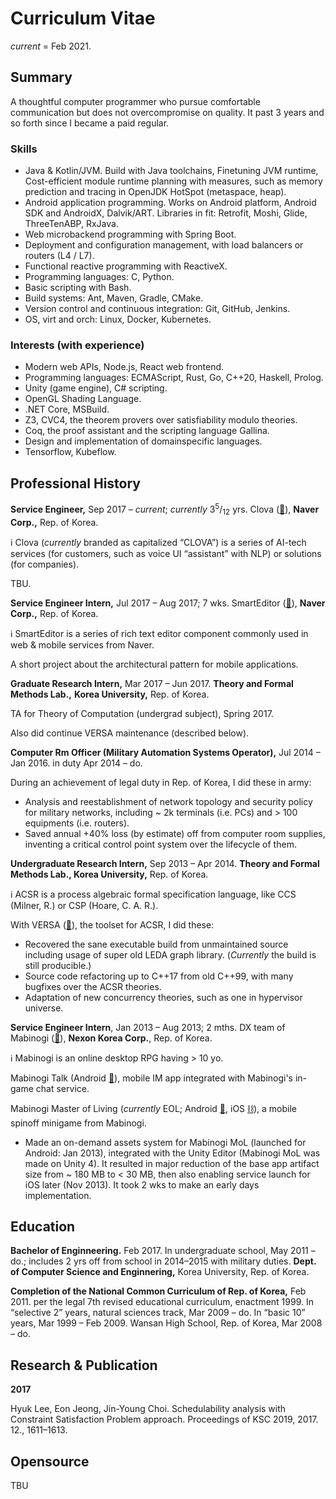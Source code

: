 # Curriculum Vitae

*current* = Feb 2021.

## Summary

A thoughtful computer programmer who pursue comfortable communication but does not overcompromise on quality. It past 3 years and so forth since I became a paid regular.

### Skills

- Java &amp; Kotlin/JVM. Build with Java toolchains, Finetuning JVM runtime, Cost-efficient module runtime planning with measures, such as memory prediction and tracing in OpenJDK HotSpot (metaspace, heap).
- Android application programming. Works on Android platform, Android SDK and AndroidX, Dalvik/ART. Libraries in fit: Retrofit, Moshi, Glide, ThreeTenABP, RxJava.
- Web microbackend programming with Spring Boot.
- Deployment and configuration management, with load balancers or routers (L4 / L7).
- Functional reactive programming with ReactiveX.
- Programming languages: C, Python.
- Basic scripting with Bash.
- Build systems: Ant, Maven, Gradle, CMake.
- Version control and continuous integration: Git, GitHub, Jenkins.
- OS, virt and orch: Linux, Docker, Kubernetes.

### Interests (with experience)

- Modern web APIs, Node.js, React web frontend.
- Programming languages: ECMAScript, Rust, Go, C++20, Haskell, Prolog.
- Unity (game engine), C# scripting.
- OpenGL Shading Language.
- .NET Core, MSBuild.
- Z3, CVC4, the theorem provers over satisfiability modulo theories.
- Coq, the proof assistant and the scripting language Gallina.
- Design and implementation of domainspecific languages.
- Tensorflow, Kubeflow.

## Professional History

**Service Engineer,** Sep 2017 – *current*; *currently* 3<sup>5</sup>/<sub>12</sub> yrs.
Clova ([🔗](<https://clova.ai/ko>)), **Naver Corp.,** Rep. of Korea.

ℹ️ Clova (*currently* branded as capitalized “CLOVA”) is a series of AI-tech services (for customers, such as voice UI “assistant” with NLP) or solutions (for companies).

TBU.

**Service Engineer Intern,** Jul 2017 – Aug 2017; 7 wks.
SmartEditor ([🔗](<https://smarteditor.naver.com/>)), **Naver Corp.,** Rep. of Korea.

ℹ️ SmartEditor is a series of rich text editor component commonly used in web &amp; mobile services from Naver.

A short project about the architectural pattern for mobile applications.

**Graduate Research Intern,** Mar 2017 – Jun 2017.
**Theory and Formal Methods Lab.,** **Korea University,** Rep. of Korea.

TA for Theory of Computation (undergrad subject), Spring 2017.

Also did continue VERSA maintenance (described below).

**Computer Rm Officer (Military Automation Systems Operator),** Jul 2014 – Jan 2016.
in duty Apr 2014 – do.

During an achievement of legal duty in Rep. of Korea, I did these in army:

- Analysis and reestablishment of network topology and security policy for military networks, including ~ 2k terminals (i.e. PCs) and &gt; 100 equipments (i.e. routers).
- Saved annual +40% loss (by estimate) off from computer room supplies, inventing a critical control point system over the lifecycle of them.

**Undergraduate Research Intern,** Sep 2013 – Apr 2014.
**Theory and Formal Methods Lab., Korea University,** Rep. of Korea.

ℹ️ ACSR is a process algebraic formal specification language, like CCS (Milner, R.) or CSP (Hoare, C. A. R.).

With VERSA ([🔗](<https://www.cis.upenn.edu/~lee/duncan/versa.html>)), the toolset for ACSR, I did these:

- Recovered the sane executable build from unmaintained source including usage of super old LEDA graph library. (*Currently* the build is still producible.)
- Source code refactoring up to C++17 from old C++99, with many bugfixes over the ACSR theories.
- Adaptation of new concurrency theories, such as one in hypervisor universe.

**Service Engineer Intern**, Jan 2013 – Aug 2013; 2 mths.
DX team of Mabinogi ([🔗](<http://mabinogi.nexon.com/>)), **Nexon Korea Corp.**, Rep. of Korea.

ℹ️ Mabinogi is an online desktop RPG having &gt; 10 yo.

Mabinogi Talk (Android [🔗](<https://play.google.com/store/apps/details?id=com.nexon.mabinogi.messenger>)), mobile IM app integrated with Mabinogi's in-game chat service.

Mabinogi Master of Living (*currently* EOL; Android [🔗](<https://play.google.com/store/apps/details?id=com.nexon.MasterOfLiving>), iOS [⛓️](<https://apps.apple.com/app/id668500500>)), a mobile spinoff minigame from Mabinogi.

- Made an on-demand assets system for Mabinogi MoL (launched for Android: Jan 2013), integrated with the Unity Editor (Mabinogi MoL was made on Unity 4). It resulted in major reduction of the base app artifact size from ~ 180 MB to &lt; 30 MB, then also enabling service launch for iOS later (Nov 2013). It took 2 wks to make an early days implementation.

## Education

**Bachelor of Enginneering.** Feb 2017.
In undergraduate school, May 2011 – do.; includes 2 yrs off from school in 2014–2015 with military duties.
**Dept. of Computer Science and Enginnering,** Korea University, Rep. of Korea.

**Completion of the National Common Curriculum of Rep. of Korea,** Feb 2011.
per the legal 7th revised educational curriculum, enactment 1999.
In “selective 2” years, natural sciences track, Mar 2009 – do.
In “basic 10” years, Mar 1999 – Feb 2009.
Wansan High School, Rep. of Korea, Mar 2008 – do.

## Research &amp; Publication

**2017**

Hyuk Lee, Eon Jeong, Jin-Young Choi. Schedulability analysis with Constraint Satisfaction Problem approach. Proceedings of KSC 2019, 2017. 12., 1611–1613.

## Opensource

TBU
